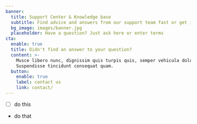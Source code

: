 ```yaml
---
banner:
  title: Support Center & Knowledge base
  subtitle: Find advice and answers from our support team fast or get in touch
  bg_image: images/banner.jpg
  placeholder: Have a question? Just ask here or enter terms
cta:
  enable: true
  title: Didn't find an answer to your question?
  content: >-
    Musce libero nunc, dignissim quis turpis quis, semper vehicula dolor.
    Suspendisse tincidunt consequat quam.
  button:
    enable: true
    label: contact us
    link: contact/
---
```

*   [ ] do this
*   do that